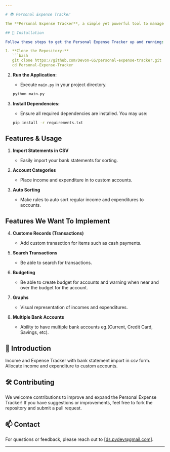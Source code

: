 ```yaml
---

# 📚 Personal Expense Tracker

The **Personal Expense Tracker**, a simple yet powerful tool to manage your personal income and expenditure. Built with Python 3 and the Tkinter module, this application provides a user-friendly interface to handle all your transactions seamlessly.

## 🚀 Installation

Follow these steps to get the Personal Expense Tracker up and running:

1. **Clone the Repository:**
   ```bash
   git clone https://github.com/Devon-GS/personal-expense-tracker.git
   cd Personal-Expense-Tracker
   ```

2. **Run the Application:**
   - Execute `main.py` in your project directory.
   ```bash
   python main.py
   ```

3. **Install Dependencies:**
   - Ensure all required dependencies are installed. You may use:
   ```bash
   pip install -r requirements.txt
   ```

## Features & Usage

1. **Import Statements in CSV** 
   - Easily import your bank statements for sorting.

2. **Account Categories** 
   - Place income and expenditure in to custom accounts.

3. **Auto Sorting** 
   - Make rules to auto sort regular income and expenditures to accounts.

## Features We Want To Implement 

4. **Custome Records (Transactions)** 
   - Add custom tranasction for items such as cash payments.

5. **Search Transactions** 
   - Be able to search for transactions.

6. **Budgeting** 
   - Be able to create budget for accounts and warning when near and over the budget for the account.

7. **Graphs** 
   - Visual representation of incomes and expenditures.

7. **Multiple Bank Accounts** 
   - Ability to have multiple bank accounts eg.(Current, Credit Card, Savings, etc).

## 📖 Introduction

Income and Expense Tracker with bank statement import in csv form. Allocate income and expenditure to custom accounts.

## 🛠 Contributing

We welcome contributions to improve and expand the Personal Expense Tracker! If you have suggestions or improvements, feel free to fork the repository and submit a pull request.

## 📫 Contact

For questions or feedback, please reach out to [ds.pydev@gmail.com].

---
```


